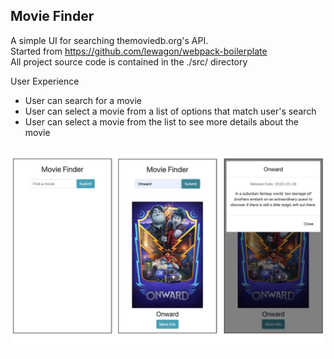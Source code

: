 ## Movie Finder

A simple UI for searching themoviedb.org's API.<br/>
Started from https://github.com/lewagon/webpack-boilerplate<br/>
All project source code is contained in the ./src/ directory

User Experience

- User can search for a movie
- User can select a movie from a list of options that match user's search
- User can select a movie from the list to see more details about the movie

![Preview](lib/movie-finder.png)
